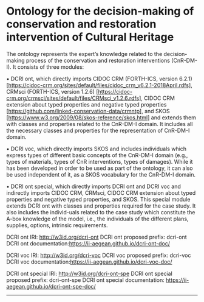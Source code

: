 # Ontology for the decision-making of conservation and restoration intervention of Cultural Heritage

The ontology represents the expert’s knowledge related to the decision-making process of the conservation and restoration interventions (CnR-DM-I). It consists of three modules:

• DCRI ont, which directly imports CIDOC CRM (FORTH-ICS, version 6.2.1) [https://cidoc-crm.org/sites/default/files/cidoc_crm_v6.2.1-2018April.rdfs], CRMsci (FORTH-ICS, version 1.2.6) [https://cidoc-crm.org/crmsci/sites/default/files/CRMsci_v1.2.6.rdfs], CIDOC CRM extension about typed properties and negative typed properties [https://github.com/linked-conservation-data/crmntp], and SKOS [https://www.w3.org/2009/08/skos-reference/skos.html] and extends them with classes and properties related to the CnR-DM-I domain. It includes all the necessary classes and properties for the representation of CnR-DM-I domain.

• DCRI voc, which directly imports SKOS and includes individuals which express types of different basic concepts of the CnR-DM-I domain (e.g., types of materials, types of CnR interventions, types of damages). While it has been developed in order to be used as part of the ontology, it can also be used independent of it, as a SKOS vocabulary for the CnR-DM-I domain.

• DCRI ont special, which directly imports DCRI ont and DCRI voc and indirectly imports CIDOC CRM, CRMsci, CIDOC CRM extension about typed properties and negative typed properties, and SKOS. This special module extends DCRI ont with classes and properties required for the case study. It also includes the individ-uals related to the case study which constitute the A-box knowledge of the model, i.e., the individuals of the different plans, supplies, options, intrinsic requirements.


DCRI ont IRI: http://w3id.org/dcri-ont
DCRI ont proposed prefix: dcri-ont
DCRI ont documentation:https://ii-aegean.github.io/dcri-ont-doc/

DCRI voc IRI: http://w3id.org/dcri-voc
DCRI voc proposed prefix: dcri-voc
DCRI voc documentation:https://ii-aegean.github.io/dcri-voc-doc/

DCRI ont special IRI: http://w3id.org/dcri-ont-spe
DCRI ont special proposed prefix: dcri-ont-spe
DCRI ont special documentation: https://ii-aegean.github.io/dcri-ont-spe-doc/

---
